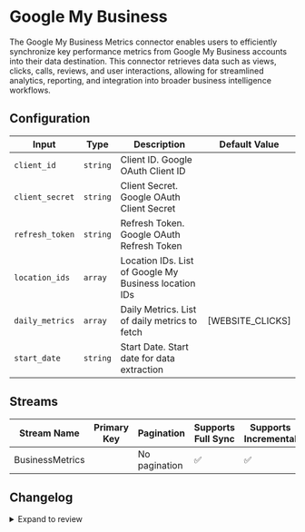 # Google My Business
The Google My Business Metrics connector enables users to efficiently synchronize key performance metrics from Google My Business accounts into their data destination. This connector retrieves data such as views, clicks, calls, reviews, and user interactions, allowing for streamlined analytics, reporting, and integration into broader business intelligence workflows.

## Configuration

| Input | Type | Description | Default Value |
|-------|------|-------------|---------------|
| `client_id` | `string` | Client ID. Google OAuth Client ID |  |
| `client_secret` | `string` | Client Secret. Google OAuth Client Secret |  |
| `refresh_token` | `string` | Refresh Token. Google OAuth Refresh Token |  |
| `location_ids` | `array` | Location IDs. List of Google My Business location IDs |  |
| `daily_metrics` | `array` | Daily Metrics. List of daily metrics to fetch | [WEBSITE_CLICKS] |
| `start_date` | `string` | Start Date. Start date for data extraction |  |

## Streams
| Stream Name | Primary Key | Pagination | Supports Full Sync | Supports Incremental |
|-------------|-------------|------------|---------------------|----------------------|
| BusinessMetrics |  | No pagination | ✅ |  ✅  |

## Changelog

<details>
  <summary>Expand to review</summary>

| Version          | Date              | Pull Request | Subject        |
|------------------|-------------------|--------------|----------------|
| 0.0.1 | 2025-08-06 | | Initial release by [@samuelperezh](https://github.com/samuelperezh) via Connector Builder |

</details>
